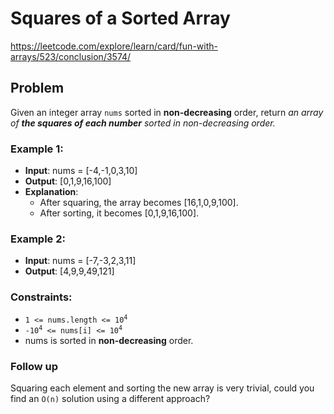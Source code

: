 # Squares of a Sorted Array

https://leetcode.com/explore/learn/card/fun-with-arrays/523/conclusion/3574/

## Problem

Given an integer array `nums` sorted in **non-decreasing** order, return _an array of **the squares of each number** sorted in non-decreasing order._ <br />

### Example 1:

- **Input**: nums = [-4,-1,0,3,10]
- **Output**: [0,1,9,16,100]
- **Explanation**:
  - After squaring, the array becomes [16,1,0,9,100].
  - After sorting, it becomes [0,1,9,16,100].

### Example 2:

- **Input**: nums = [-7,-3,2,3,11]
- **Output**: [4,9,9,49,121]

### Constraints:

- <code>1 <= nums.length <= 10<sup>4</sup></code>
- <code>-10<sup>4</sup> <= nums[i] <= 10<sup>4</sup></code>
- nums is sorted in **non-decreasing** order.

### Follow up

Squaring each element and sorting the new array is very trivial, could you find an `O(n)` solution using a different approach?
